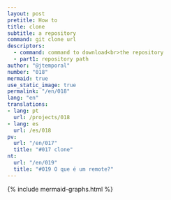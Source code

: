```yaml
---
layout: post
pretitle: How to
title: clone
subtitle: a repository
command: git clone url
descriptors:
  - command: command to download<br>the repository
  - part1: repository path
author: "@jtemporal"
number: "018"
mermaid: true
use_static_image: true
permalink: "/en/018"
lang: "en"
translations:
- lang: pt
  url: /projects/018
- lang: es
  url: /es/018
pv:
  url: "/en/017"
  title: "#017 clone"
nt:
  url: "/en/019"
  title: "#019 O que é um remote?"
---
```

{% include mermaid-graphs.html %}